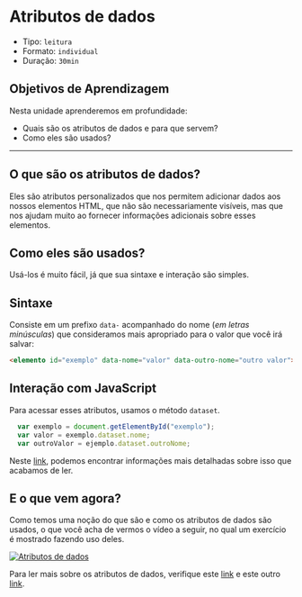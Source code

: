 # Atributos de dados

* Tipo: `leitura`
* Formato: `individual`
* Duração: `30min`

## Objetivos de Aprendizagem

Nesta unidade aprenderemos em profundidade:

* Quais são os atributos de dados e para que servem?
* Como eles são usados?

***

## O que são os atributos de dados?

Eles são atributos personalizados que nos permitem adicionar dados aos nossos elementos HTML, que não são necessariamente visíveis, mas que nos ajudam muito ao fornecer informações adicionais sobre esses elementos.

## Como eles são usados?

Usá-los é muito fácil, já que sua sintaxe e interação são simples.

## Sintaxe

Consiste em um prefixo `data-` acompanhado do nome \(_em letras minúsculas_\) que consideramos mais apropriado para o valor que você irá salvar:

```html
<elemento id="exemplo" data-nome="valor" data-outro-nome="outro valor">
```

## Interação com JavaScript

Para acessar esses atributos, usamos o método `dataset`.

```javascript
  var exemplo = document.getElementById("exemplo");
  var valor = exemplo.dataset.nome;
  var outroValor = ejemplo.dataset.outroNome;
```

Neste [link](https://cybmeta.com/los-atributos-data-y-el-dataset-api), podemos encontrar informações mais detalhadas sobre isso que acabamos de ler.

## E o que vem agora?

Como temos uma noção do que são e como os atributos de dados são usados, o que você acha de vermos o vídeo a seguir, no qual um exercício é mostrado fazendo uso deles.

[![Atributos de dados](https://img.youtube.com/vi/fnn6mqN1S8Q/0.jpg)](https://www.youtube.com/watch?v=fnn6mqN1S8Q)

Para ler mais sobre os atributos de dados, verifique este [link](https://developer.mozilla.org/en-US/docs/Learn/HTML/Howto/Use_data_attributes) e este outro [link](https://www.w3schools.com/tags/att_global_data.asp).

